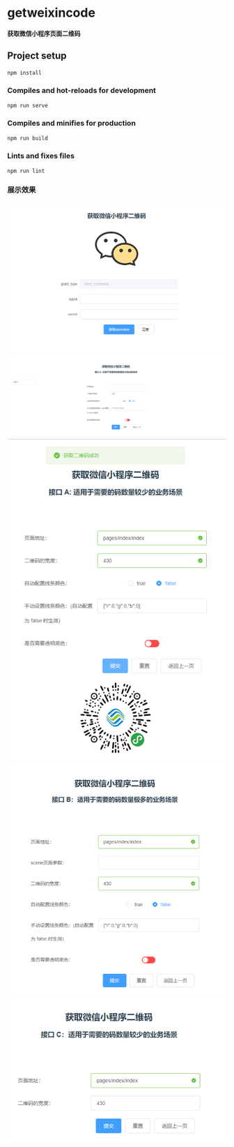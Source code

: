 # getweixincode

#### 获取微信小程序页面二维码

## Project setup
```
npm install
```

### Compiles and hot-reloads for development
```
npm run serve
```

### Compiles and minifies for production
```
npm run build
```

### Lints and fixes files
```
npm run lint
```

### 展示效果

![Alt text](images/show.png)
![Alt text](images/show2.png)
![Alt text](images/show3.png)
![Alt text](images/show4.png)
![Alt text](images/show5.png)